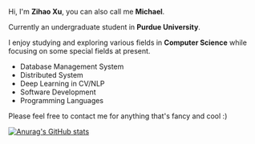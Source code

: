 Hi, I'm **Zihao Xu**, you can also call me **Michael**.

Currently an undergraduate student in **Purdue University**.

I enjoy studying and exploring various fields in **Computer Science** while focusing on some special fields at present.

* Database Management System
* Distributed System
* Deep Learning in CV/NLP
* Software Development
* Programming Languages

Please feel free to contact me for anything that's fancy and cool :)

[![Anurag's GitHub stats](https://github-readme-stats.vercel.app/api?username=xzhseh&theme=radical&count_private=true)](https://github.com/anuraghazra/github-readme-stats)
<!--
**xzhseh/xzhseh** is a ✨ _special_ ✨ repository because its `README.md` (this file) appears on your GitHub profile.

Here are some ideas to get you started:

- 🔭 I’m currently working on ...
- 🌱 I’m currently learning ...
- 👯 I’m looking to collaborate on ...
- 🤔 I’m looking for help with ...
- 💬 Ask me about ...
- 📫 How to reach me: ...
- 😄 Pronouns: ...
- ⚡ Fun fact: ...
-->
